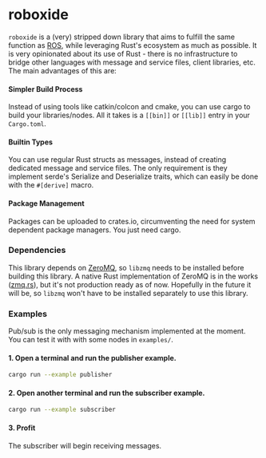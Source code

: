 # roboxide

`roboxide` is a (very) stripped down library that aims to fulfill the same function as [ROS](https://www.ros.org/), while leveraging Rust's ecosystem
as much as possible. It is very opinionated about its use of Rust - there is no infrastructure to bridge other languages
with message and service files, client libraries, etc. The main advantages of this are:

#### Simpler Build Process
Instead of using tools like catkin/colcon and cmake, you can use cargo to build your libraries/nodes. All it takes is a
`[[bin]]` or `[[lib]]` entry in your `Cargo.toml`.

#### Builtin Types
You can use regular Rust structs as messages, instead of creating dedicated message and service files. The only
requirement is they implement serde's Serialize and Deserialize traits, which can easily be done with the `#[derive]`
macro.

#### Package Management
Packages can be uploaded to crates.io, circumventing the need for system dependent package managers. You just need
cargo.


### Dependencies
This library depends on [ZeroMQ](https://github.com/zeromq/libzmq), so `libzmq` needs to be
installed before building this library. A native Rust
implementation of ZeroMQ is in the works ([zmq.rs](https://github.com/zeromq/zmq.rs)), but it's not production ready as of
now. Hopefully in the future it will be, so `libzmq` won't have to be installed separately to use this library.

### Examples
Pub/sub is the only messaging mechanism implemented at the moment. You can test it with with some nodes in `examples/`. 

#### 1. Open a terminal and run the publisher example.
```bash
cargo run --example publisher
```

#### 2. Open another terminal and run the subscriber example.
```bash
cargo run --example subscriber
```

#### 3. Profit
The subscriber will begin receiving messages.
